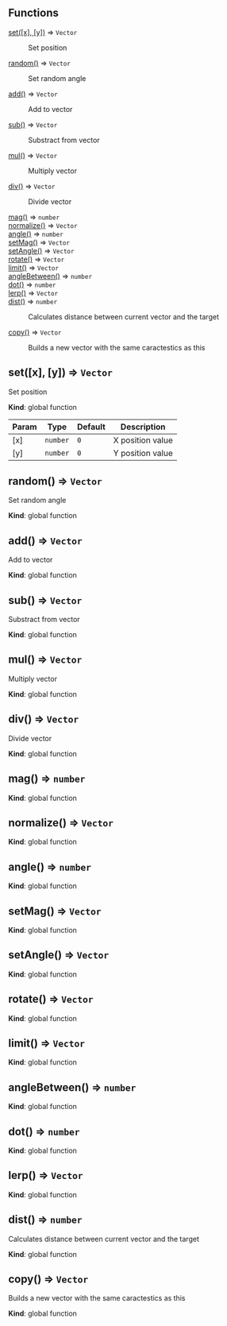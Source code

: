 ## Functions

<dl>
<dt><a href="#set">set([x], [y])</a> ⇒ <code>Vector</code></dt>
<dd><p>Set position</p>
</dd>
<dt><a href="#random">random()</a> ⇒ <code>Vector</code></dt>
<dd><p>Set random angle</p>
</dd>
<dt><a href="#add">add()</a> ⇒ <code>Vector</code></dt>
<dd><p>Add to vector</p>
</dd>
<dt><a href="#sub">sub()</a> ⇒ <code>Vector</code></dt>
<dd><p>Substract from vector</p>
</dd>
<dt><a href="#mul">mul()</a> ⇒ <code>Vector</code></dt>
<dd><p>Multiply vector</p>
</dd>
<dt><a href="#div">div()</a> ⇒ <code>Vector</code></dt>
<dd><p>Divide vector</p>
</dd>
<dt><a href="#mag">mag()</a> ⇒ <code>number</code></dt>
<dd></dd>
<dt><a href="#normalize">normalize()</a> ⇒ <code>Vector</code></dt>
<dd></dd>
<dt><a href="#angle">angle()</a> ⇒ <code>number</code></dt>
<dd></dd>
<dt><a href="#setMag">setMag()</a> ⇒ <code>Vector</code></dt>
<dd></dd>
<dt><a href="#setAngle">setAngle()</a> ⇒ <code>Vector</code></dt>
<dd></dd>
<dt><a href="#rotate">rotate()</a> ⇒ <code>Vector</code></dt>
<dd></dd>
<dt><a href="#limit">limit()</a> ⇒ <code>Vector</code></dt>
<dd></dd>
<dt><a href="#angleBetween">angleBetween()</a> ⇒ <code>number</code></dt>
<dd></dd>
<dt><a href="#dot">dot()</a> ⇒ <code>number</code></dt>
<dd></dd>
<dt><a href="#lerp">lerp()</a> ⇒ <code>Vector</code></dt>
<dd></dd>
<dt><a href="#dist">dist()</a> ⇒ <code>number</code></dt>
<dd><p>Calculates distance between current vector and the target</p>
</dd>
<dt><a href="#copy">copy()</a> ⇒ <code>Vector</code></dt>
<dd><p>Builds a new vector with the same caractestics as this</p>
</dd>
</dl>

<a name="set"></a>

## set([x], [y]) ⇒ <code>Vector</code>

Set position

**Kind**: global function

| Param | Type                | Default        | Description      |
| ----- | ------------------- | -------------- | ---------------- |
| [x]   | <code>number</code> | <code>0</code> | X position value |
| [y]   | <code>number</code> | <code>0</code> | Y position value |

<a name="random"></a>

## random() ⇒ <code>Vector</code>

Set random angle

**Kind**: global function  
<a name="add"></a>

## add() ⇒ <code>Vector</code>

Add to vector

**Kind**: global function  
<a name="sub"></a>

## sub() ⇒ <code>Vector</code>

Substract from vector

**Kind**: global function  
<a name="mul"></a>

## mul() ⇒ <code>Vector</code>

Multiply vector

**Kind**: global function  
<a name="div"></a>

## div() ⇒ <code>Vector</code>

Divide vector

**Kind**: global function  
<a name="mag"></a>

## mag() ⇒ <code>number</code>

**Kind**: global function  
<a name="normalize"></a>

## normalize() ⇒ <code>Vector</code>

**Kind**: global function  
<a name="angle"></a>

## angle() ⇒ <code>number</code>

**Kind**: global function  
<a name="setMag"></a>

## setMag() ⇒ <code>Vector</code>

**Kind**: global function  
<a name="setAngle"></a>

## setAngle() ⇒ <code>Vector</code>

**Kind**: global function  
<a name="rotate"></a>

## rotate() ⇒ <code>Vector</code>

**Kind**: global function  
<a name="limit"></a>

## limit() ⇒ <code>Vector</code>

**Kind**: global function  
<a name="angleBetween"></a>

## angleBetween() ⇒ <code>number</code>

**Kind**: global function  
<a name="dot"></a>

## dot() ⇒ <code>number</code>

**Kind**: global function  
<a name="lerp"></a>

## lerp() ⇒ <code>Vector</code>

**Kind**: global function  
<a name="dist"></a>

## dist() ⇒ <code>number</code>

Calculates distance between current vector and the target

**Kind**: global function  
<a name="copy"></a>

## copy() ⇒ <code>Vector</code>

Builds a new vector with the same caractestics as this

**Kind**: global function
